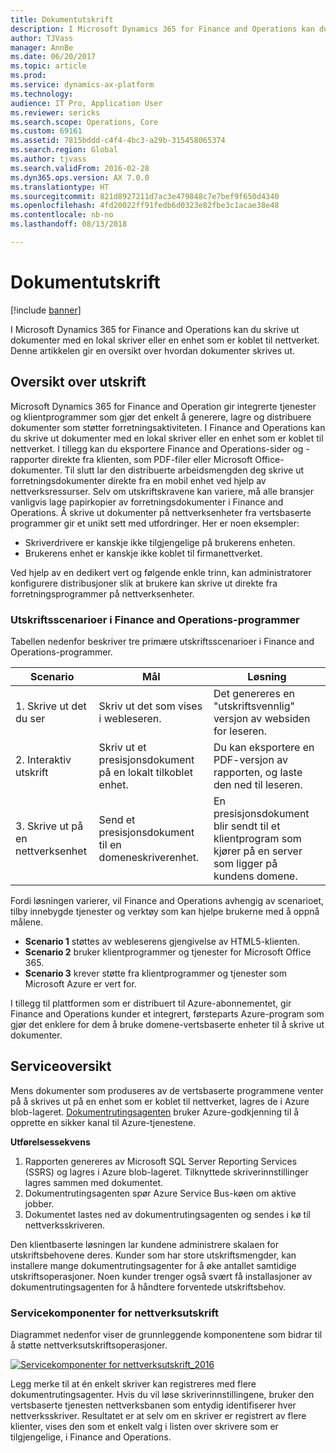 ```yaml
---
title: Dokumentutskrift
description: I Microsoft Dynamics 365 for Finance and Operations kan du skrive ut dokumenter med en lokal skriver eller en enhet som er koblet til nettverket. Denne artikkelen gir en oversikt over hvordan dokumenter skrives ut.
author: TJVass
manager: AnnBe
ms.date: 06/20/2017
ms.topic: article
ms.prod: 
ms.service: dynamics-ax-platform
ms.technology: 
audience: IT Pro, Application User
ms.reviewer: sericks
ms.search.scope: Operations, Core
ms.custom: 69161
ms.assetid: 7815bddd-c4f4-4bc3-a29b-315458065374
ms.search.region: Global
ms.author: tjvass
ms.search.validFrom: 2016-02-28
ms.dyn365.ops.version: AX 7.0.0
ms.translationtype: HT
ms.sourcegitcommit: 821d8927211d7ac3e479848c7e7bef9f650d4340
ms.openlocfilehash: 4fd20022ff91fedb6d0323e82fbe3c1acae38e48
ms.contentlocale: nb-no
ms.lasthandoff: 08/13/2018

---
```


# <a name="document-printing"></a>Dokumentutskrift

[!include [banner](../includes/banner.md)]

I Microsoft Dynamics 365 for Finance and Operations kan du skrive ut dokumenter med en lokal skriver eller en enhet som er koblet til nettverket. Denne artikkelen gir en oversikt over hvordan dokumenter skrives ut.

## <a name="printing-overview"></a>Oversikt over utskrift

Microsoft Dynamics 365 for Finance and Operation gir integrerte tjenester og klientprogrammer som gjør det enkelt å generere, lagre og distribuere dokumenter som støtter forretningsaktiviteten. I Finance and Operations kan du skrive ut dokumenter med en lokal skriver eller en enhet som er koblet til nettverket. I tillegg kan du eksportere Finance and Operations-sider og -rapporter direkte fra klienten, som PDF-filer eller Microsoft Office-dokumenter. Til slutt lar den distribuerte arbeidsmengden deg skrive ut forretningsdokumenter direkte fra en mobil enhet ved hjelp av nettverksressurser. Selv om utskriftskravene kan variere, må alle bransjer vanligvis lage papirkopier av forretningsdokumenter i Finance and Operations. Å skrive ut dokumenter på nettverksenheter fra vertsbaserte programmer gir et unikt sett med utfordringer. Her er noen eksempler:

- Skriverdrivere er kanskje ikke tilgjengelige på brukerens enheten.
- Brukerens enhet er kanskje ikke koblet til firmanettverket.

Ved hjelp av en dedikert vert og følgende enkle trinn, kan administratorer konfigurere distribusjoner slik at brukere kan skrive ut direkte fra forretningsprogrammer på nettverksenheter.

### <a name="printing-scenarios-in-finance-and-operations-applications"></a>Utskriftsscenarioer i Finance and Operations-programmer

Tabellen nedenfor beskriver tre primære utskriftsscenarioer i Finance and Operations-programmer.

| Scenario                        | Mål                                                      | Løsning |
|---------------------------------|-----------------------------------------------------------|----------|
| 1. Skrive ut det du ser        | Skriv ut det som vises i webleseren.             | Det genereres en "utskriftsvennlig" versjon av websiden for leseren. |
| 2. Interaktiv utskrift         | Skriv ut et presisjonsdokument på en lokalt tilkoblet enhet. | Du kan eksportere en PDF-versjon av rapporten, og laste den ned til leseren. |
| 3. Skrive ut på en nettverksenhet | Send et presisjonsdokument til en domeneskriverenhet.     | En presisjonsdokument blir sendt til et klientprogram som kjører på en server som ligger på kundens domene. |

Fordi løsningen varierer, vil Finance and Operations avhengig av scenarioet, tilby innebygde tjenester og verktøy som kan hjelpe brukerne med å oppnå målene.

- **Scenario 1** støttes av webleserens gjengivelse av HTML5-klienten.
- **Scenario 2** bruker klientprogrammer og tjenester for Microsoft Office 365.
- **Scenario 3** krever støtte fra klientprogrammer og tjenester som Microsoft Azure er vert for.

I tillegg til plattformen som er distribuert til Azure-abonnementet, gir Finance and Operations kunder et integrert, førsteparts Azure-program som gjør det enklere for dem å bruke domene-vertsbaserte enheter til å skrive ut dokumenter.

## <a name="service-overview"></a>Serviceoversikt
Mens dokumenter som produseres av de vertsbaserte programmene venter på å skrives ut på en enhet som er koblet til nettverket, lagres de i Azure blob-lageret. [Dokumentrutingsagenten](install-document-routing-agent.md) bruker Azure-godkjenning til å opprette en sikker kanal til Azure-tjenestene.

**Utførelsessekvens**

1. Rapporten genereres av Microsoft SQL Server Reporting Services (SSRS) og lagres i Azure blob-lageret. Tilknyttede skriverinnstillinger lagres sammen med dokumentet.
2. Dokumentrutingsagenten spør Azure Service Bus-køen om aktive jobber.
3. Dokumentet lastes ned av dokumentrutingsagenten og sendes i kø til nettverksskriveren.

Den klientbaserte løsningen lar kundene administrere skalaen for utskriftsbehovene deres. Kunder som har store utskriftsmengder, kan installere mange dokumentrutingsagenter for å øke antallet samtidige utskriftsoperasjoner. Noen kunder trenger også svært få installasjoner av dokumentrutingsagenten for å håndtere forventede utskriftsbehov.

### <a name="service-components-for-network-printing"></a>Servicekomponenter for nettverksutskrift

Diagrammet nedenfor viser de grunnleggende komponentene som bidrar til å støtte nettverksutskriftsoperasjoner.

[![Servicekomponenter for nettverksutskrift\_2016](./media/service-components-for-network-printing_2016.png)](./media/service-components-for-network-printing_2016.png)

Legg merke til at én enkelt skriver kan registreres med flere dokumentrutingsagenter. Hvis du vil løse skriverinnstillingene, bruker den vertsbaserte tjenesten nettverksbanen som entydig identifiserer hver nettverksskriver. Resultatet er at selv om en skriver er registrert av flere klienter, vises den som et enkelt valg i listen over skrivere som er tilgjengelige, i Finance and Operations.

